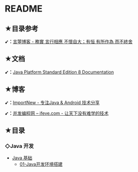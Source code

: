 # README

## ★目录参考

**➹：**[言曌博客 - 務實 言行相應 不懷自大；有恒 有所作為 而不終舍](https://liuyanzhao.com/)

## ★文档

**➹：**[Java Platform Standard Edition 8 Documentation](https://docs.oracle.com/javase/8/docs/)

## ★博客

**➹：**[ImportNew - 专注Java & Android 技术分享](http://www.importnew.com/)

**➹：**[并发编程网 – ifeve.com - 让天下没有难学的技术](http://ifeve.com/)

## ★目录

### ◇Java 开发

- [Java 基础](01-Java开发/01-Java基础/README.md)
  - [01-Java开发环境搭建](01-Java开发/01-Java基础/01-Java开发环境搭建.md)
